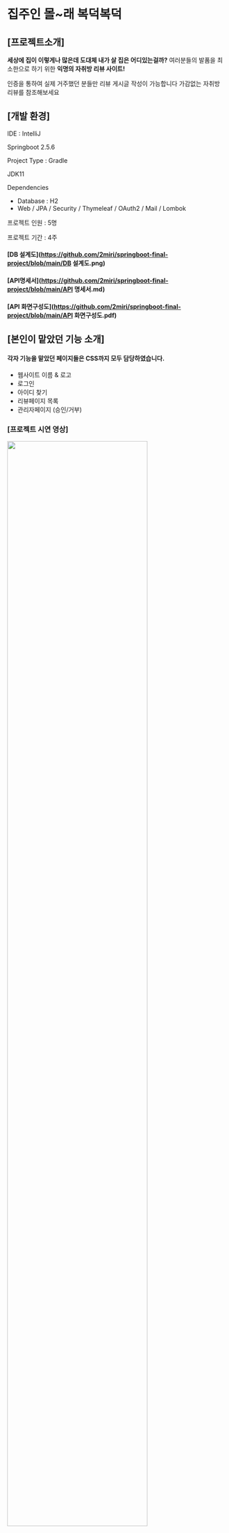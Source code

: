 # 집주인 몰~래 복덕복덕

## [프로젝트소개]

**세상에 집이 이렇게나 많은데 도대체 내가 살 집은 어디있는걸까?**
여러분들의 발품을 최소한으로 하기 위한 **익명의 자취방 리뷰 사이트!**

인증을 통하여 실제 거주했던 분들만 리뷰 게시글 작성이 가능합니다
가감없는 자취방 리뷰를 참조해보세요



## [개발 환경]

IDE : IntelliJ

Springboot 2.5.6

Project Type : Gradle

JDK11

Dependencies

- Database : H2
- Web / JPA / Security / Thymeleaf / OAuth2 / Mail / Lombok

프로젝트 인원 : 5명

프로젝트 기간 :  4주



#### [DB 설계도](https://github.com/2miri/springboot-final-project/blob/main/DB 설계도.png)

#### [API명세서](https://github.com/2miri/springboot-final-project/blob/main/API 명세서.md)

#### [API 화면구성도](https://github.com/2miri/springboot-final-project/blob/main/API 화면구성도.pdf)



## [본인이 맡았던 기능 소개]

#### 각자 기능을 맡았던 페이지들은 CSS까지 모두 담당하였습니다.

- 웹사이트 이름 & 로고
- 로그인
- 아이디 찾기
- 리뷰페이지 목록 
- 관리자페이지 (승인/거부)



### [프로젝트 시연 영상]

<div>
	<a href="https://www.youtube.com/watch?v=7M-_mYNW3TA" target="_blank"><image width="80%" src="https://img.youtube.com/vi/7M-_mYNW3TA/mqdefault.jpg"></a>	
</div>




### [프로젝트 사용 화면]



<img width="50%" src="https://user-images.githubusercontent.com/83326164/138743974-092edd3d-b269-46ed-af9f-451df2a55d92.jpeg"/>

#### ▲ 메인페이지

검색창은 리뷰 페이지와 동일한 검색결과로 처리됩니다.

인기있는 리뷰글 (회전목마 형식) / 커뮤니티 인기글 / 자취방 꿀팁을 좋아요순으로 보여줍니다.



<img width="50%" src="https://user-images.githubusercontent.com/83326164/138743982-faad155b-b16b-4805-b2c1-edafd329af40.jpeg"/>

#### ▲ 회원 가입



<img width="50%" src="https://user-images.githubusercontent.com/83326164/138743984-75d2cd3a-f0e9-48ac-9231-801059fe3e3f.jpeg"/>

#### ▲ 로그인



<img width="50%" src="https://user-images.githubusercontent.com/83326164/138743987-5084b15c-dfa9-4d0f-8c60-3d749bc9edb0.jpeg"/>

#### ▲ 일반회원 로그인했을 때의 메인 화면

부트스트랩을 이용하여 프로필 바를 구현했습니다.



<img width="50%" src="https://user-images.githubusercontent.com/83326164/138743988-9b876fcf-cd4c-46bc-91ca-7ec0b79c35cc.jpeg"/>

#### ▲ 리뷰글 목록 (기본) 

관리자가 승인한 리뷰글만 보이도록 합니다.

게시글 페이징은 무한스크롤 형식입니다.

하트를 누르면 좋아요 또는 좋아요 취소가 적용됩니다.



<img width="50%" src="https://user-images.githubusercontent.com/83326164/138743989-56cb3cd8-4d7e-460d-b487-f3a8016193f4.jpeg"/>

#### ▲ 리뷰글 목록 (검색 옵션창을 눌렀을 때) 

검색에서 옵션을 누르면  지역, 방형태 등 원하는 리뷰에 관련된 카테고리를 선택 할 수 있습니다.

옵션 / 포토리뷰 / 정렬은 각각의 기능을 누르면 바로 화면이 변환되도록 AJAX로 처리했습니다.



<img width="50%" src="https://user-images.githubusercontent.com/83326164/138743991-2e5fb06d-dc00-4976-a992-8b1b01c8e020.jpeg"/>

#### ▲ 리뷰글 읽기 / 수정 / 삭제

지도 API를 이용하여 리뷰에 작성된 주소의 지도를 불러옵니다.

댓글과 대댓글 기능을 구현



<img width="50%" src="https://user-images.githubusercontent.com/83326164/138743993-8f28adfe-8a2b-4fce-a00b-2f47ed77cc06.jpeg"/>

#### ▲ 리뷰글 쓰기 

리뷰에 관련된 사진을 올리면 작성자가 바로 이미지를 보기 또는 삭제 할 수 있습니다.



<img width="50%" src="https://user-images.githubusercontent.com/83326164/138743995-55de97f1-9d6c-4135-84b5-256c2f6600f9.jpeg"/>

#### ▲ 관리자로 로그인했을 때의 메인화면

관리자로 로그인하면 관리자페이지라는 메뉴가 추가적으로 보입니다.



<img width="50%" src="https://user-images.githubusercontent.com/83326164/138743997-1ead7758-b84a-463d-b2b9-9395cb601e5b.jpeg"/>

#### ▲ 관리자페이지

사용자가 리뷰글을 작성하면 바로 리뷰 목록에 게시되는 것이 아니라

승인 대기 상태가 됩니다.

관리자는 승인 대기 상태인 게시물에 승인 / 거부 처리를 하고

승인이 됐을 때만 리뷰 게시판에 글이 보입니다.



<img width="50%" src="https://user-images.githubusercontent.com/83326164/138743998-848e81a3-674e-4c2d-ad04-7981b9cf6795.jpeg"/>

#### ▲ 관리자일때 리뷰 게시물 보기

일반 회원은 보이지 않는 리뷰 작성자가 글을 작성할때 해당 건물에 거주했는지에 관한 인증 파일이 보입니다.

인증 파일과 해당 글의 내용을 검토하고 승인 / 거부를 결정합니다.



<img width="50%" src="https://user-images.githubusercontent.com/83326164/138744001-506f0d3f-8ba7-4cd1-9b76-6cea0130a2c5.jpeg"/>

#### ▲ 커뮤니티글 목록

페이징처리를 하였으며, 검색 / 카테고리선택 / 정렬 기능이 있습니다.



<img width="50%" src="https://user-images.githubusercontent.com/83326164/138744004-2bb56136-226f-4559-802f-d21290c9f6c6.jpeg"/>

#### ▲ 커뮤니티글 쓰기



<img width="50%" src="https://user-images.githubusercontent.com/83326164/138744005-2f8860e6-6728-488e-8703-0c06fc6d2efa.jpeg"/>

#### ▲ 마이페이지

개인정보 변경, 내가 쓴 글(리뷰/커뮤니티), 로그아웃, 회원탈퇴



<img width="50%" src="https://user-images.githubusercontent.com/83326164/138744006-3e78b9d1-95eb-465b-8bc1-971744f0e493.jpeg"/>

#### ▲ 비밀번호 변경



<img width="50%" src="https://user-images.githubusercontent.com/83326164/138744009-11a15be9-0f3e-4e5c-a5ab-82153064897c.jpeg"/>

#### ▲ 아이디 찾기





#### 

### [팀프로젝트를 하면서]

#### 만족스러운 점

1. 내가 맡은 페이지의 기능 그대로 구현하기
2. 팀 회의를 하며 각각의 페이지를 정해진 기한내에 완수하기

이 두가지를  중요하게 생각하며 프로젝트를 시작했는데,  이것을 이룬것이 가장 만족스럽다.



#### 힘들었던 점

1. 여러 카테고리 중복 적용

   카테고리 갯수가 많지 않고  단일 선택이라면 레파지토리에서 findAllBy@ 이런식으로 간단하게 DB상에 검색이 가능하게 하면 되지만, 집 이라는 매개체의 특성상 방크기,건물,계약 등등 카테고리가 많고

   findAllBy@and@and@and... 이런식으로 하기에는 너무 길고

   가장 중요한건 사용자가 어떤 카테고리를 누를지 모르는데 총 22개의 카테고리를 경우의 수 별로 모두 메서드를 만들 수가 없었다.

   그러다 Spring Data JPA의 Specification을 알게 되었다.

   이 객체를 통해서 검색 조건을 추상화 할 수 있고, 리턴 자료형을 Specification<@>으로 두는 메서드를 만들고 해당 메서드 내부에서는 list와 switch문 그리고 자료형 Predicate를 이용해 알맞는 검색조건에 추가하는 방식으로 구현했다.

   Specifications을 사용하면 두개 이상의 specfication을 and나 or등으로 조합 할 수 있다.

    이것을 이용하여 레파지토리에서 findAll 메서드의 매개변수로 넣어주기만 하면 된다.

   예. findAll(**Specification<Review>** spec)

   

2. AJAX

   AJAX를 진행할 때 이미지나 a태그를 교체하는 등의 간단하게 바꾸는 것은 어렵지 않았지만, 

   무한스크롤을 할 때 페이징 처리를 하고 그 페이지에 해당되는 내용들의 게시물 목록을 불러와야 할 때 구글링을 아무리 해봐도 JSON으로 데이터를 넘기고 받아서 "<div>" + data + "</div>" 이런식으로 모두 하나하나 타이핑을 해야하는 방법이 대다수였다.

   게시글에 부트스트랩도 입혀야해서 모두 작성하기에는 너무 길고 비효율적이라 생각하였고, 나는 이미 만들어둔 게시판 목록의 div내의 thymeleaf양식을 그대로 쓰고 해당되는 data만 바꾸길 원했다.

   구글링, 유튜브, 까페 등 여러 곳에서 될 것같은 것들을 긁어모아 

   Json이 아닌 ModelAndView로 넘기면 된다는 것을 찾고, 해당되는 게시글들의 페이징의 내용들을 담당하는 div를 통째로 복사하여 html파일을 따로 만든 후에 스크롤을 내릴때마다 append해주었다.

   

3. 타임리프

   타임리프는 에러가 발생하면 어느 부분에서 에러가 났는지 정확히 메세지가 나오지 않을 때가 대부분이라 문법의 어떤 부분에서 에러가 났는지를 몰라서 문법을 모두 하나하나 보느라 굉장히 고생했다.

   

#### 아쉬운 점

부트스트랩을 사용하여 더 예쁘고 트랜디하게 꾸미고 싶었는데

깔끔하게 꾸미는 것만으로도 시간이 많이 소요되어 아쉽다.

마감을 지키지 못하고 맡은 기능을 거의 구현하지 못한 사람이 있어서

급하게 다른 팀원들이 나눠서 맡았는데 시간이 너무 촉박했다.

처음 사이트를 만들자고 계획했던 전체적인 그림에서 빠진 기능들이 많아서 아쉽다



#### 느낀 점



미니프로젝트 때에는 겹치는 부분이 없어서 느끼지 못했는데

팀프로젝트는 나만 열심히 한다고 되는 게 아니란 걸 깨달았다.

팀원들과 조율과 협업이 굉장히 중요하고 서로의 진도를 꼭 체크해야한다고 느꼈다.

그래도 결국 프로그래머는 자기 자신과의 싸움이다

내가 맡은 기능을 해내지 못하고 기능 구현을 줄이거나 바꿔버리면

너무 자존심 상할 것 같아서 진짜 열심히했고 내가 원래 맡았던 기능들은 모두 해내서 뿌듯하다.

